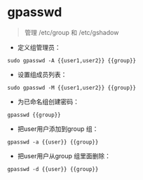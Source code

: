 # gpasswd

> 管理 /etc/group 和 /etc/gshadow 

- 定义组管理员：

`sudo gpasswd -A {{user1,user2}} {{group}}`

- 设置组成员列表：

`sudo gpasswd -M {{user1,user2}} {{group}}`

- 为已命名组创建密码：

`gpasswd {{group}}`

- 把user用户添加到group 组：

`gpasswd -a {{user}} {{group}}`

- 把user用户从group 组里面删除：

`gpasswd -d {{user}} {{group}}`

[#]: contributors: ([潘潘]，[jim.大团结]，[阿不])